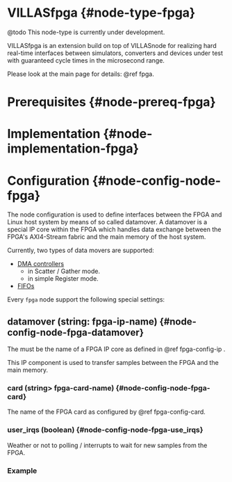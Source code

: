 # VILLASfpga {#node-type-fpga}

@todo This node-type is currently under development.

VILLASfpga is an extension build on top of VILLASnode for realizing hard real-time interfaces between simulators, converters and devices under test with guaranteed cycle times in the microsecond range.

Please look at the main page for details: @ref fpga.

# Prerequisites {#node-prereq-fpga}

# Implementation {#node-implementation-fpga}

# Configuration {#node-config-node-fpga}

The node configuration is used to define interfaces between the FPGA and Linux host system by means of so called datamover.
A datamover is a special IP core within the FPGA which handles data exchange between the FPGA's AXI4-Stream fabric and the main memory of the host system.

Currently, two types of data movers are supported:

 - [DMA controllers](https://www.xilinx.com/products/intellectual-property/axi_dma.html)
   - in Scatter / Gather mode.
   - in simple Register mode.
 - [FIFOs](https://www.xilinx.com/products/intellectual-property/axi_fifo.html)

Every `fpga` node support the following special settings:

## datamover (string: fpga-ip-name) {#node-config-node-fpga-datamover}

The must be the name of a FPGA IP core as defined in @ref fpga-config-ip .

This IP component is used to transfer samples between the FPGA and the main memory.

### card (string> fpga-card-name) {#node-config-node-fpga-card}

The name of the FPGA card as configured by @ref fpga-config-card.

### user_irqs (boolean) {#node-config-node-fpga-use_irqs}

Weather or not to polling / interrupts to wait for new samples from the FPGA.

### Example


